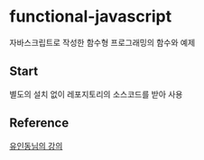# functional-javascript
자바스크립트로 작성한 함수형 프로그래밍의 함수와 예제

## Start
별도의 설치 없이 레포지토리의 소스코드를 받아 사용

## Reference
[유인동님의 강의](https://marpple.github.io/partial.js)

